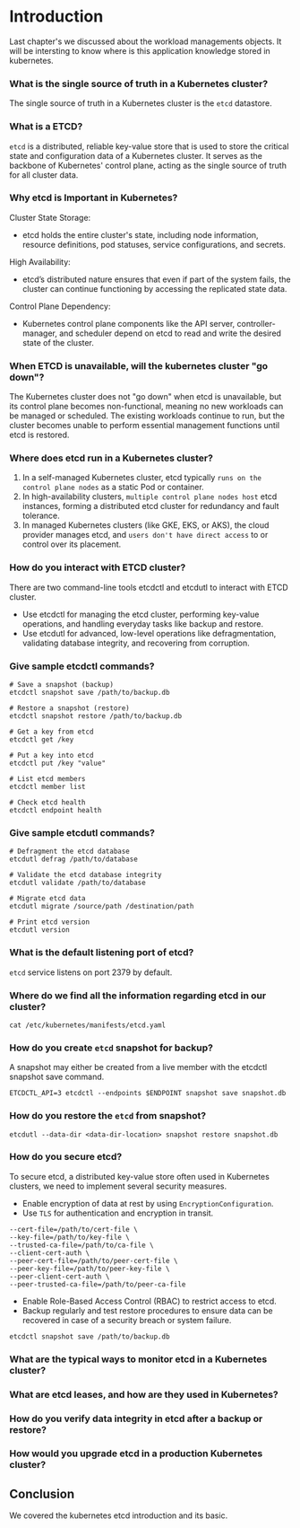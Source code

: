 # Introduction 
Last chapter's we discussed about the workload managements objects. It will be intersting to know where is this application knowledge stored in kubernetes.

### What is the single source of truth in a Kubernetes cluster?
The single source of truth in a Kubernetes cluster is the `etcd` datastore.

### What is a ETCD?
`etcd` is a distributed, reliable key-value store that is used to store the critical state and configuration data of a Kubernetes cluster. It serves as the backbone of Kubernetes' control plane, acting as the single source of truth for all cluster data.

### Why etcd is Important in Kubernetes?
Cluster State Storage: 
* etcd holds the entire cluster's state, including node information, resource definitions, pod statuses, service configurations, and secrets.

High Availability: 
* etcd’s distributed nature ensures that even if part of the system fails, the cluster can continue functioning by accessing the replicated state data.

Control Plane Dependency: 
* Kubernetes control plane components like the API server, controller-manager, and scheduler depend on etcd to read and write the desired state of the cluster.

### When ETCD is unavailable, will the kubernetes cluster "go down"?
The Kubernetes cluster does not "go down" when etcd is unavailable, but its control plane becomes non-functional, meaning no new workloads can be managed or scheduled. The existing workloads continue to run, but the cluster becomes unable to perform essential management functions until etcd is restored.

### Where does etcd run in a Kubernetes cluster?
1. In a self-managed Kubernetes cluster, etcd typically `runs on the control plane nodes` as a static Pod or container.
2. In high-availability clusters, `multiple control plane nodes host` etcd instances, forming a distributed etcd cluster for redundancy and fault tolerance.
3. In managed Kubernetes clusters (like GKE, EKS, or AKS), the cloud provider manages etcd, and `users don't have direct access` to or control over its placement.

### How do you interact with ETCD cluster?
There are two command-line tools etcdctl and etcdutl to interact with ETCD cluster.
* Use etcdctl for managing the etcd cluster, performing key-value operations, and handling everyday tasks like backup and restore.
* Use etcdutl for advanced, low-level operations like defragmentation, validating database integrity, and recovering from corruption.

### Give sample etcdctl commands?
```
# Save a snapshot (backup)
etcdctl snapshot save /path/to/backup.db

# Restore a snapshot (restore)
etcdctl snapshot restore /path/to/backup.db

# Get a key from etcd
etcdctl get /key

# Put a key into etcd
etcdctl put /key "value"

# List etcd members
etcdctl member list

# Check etcd health
etcdctl endpoint health

```
### Give sample etcdutl commands?
```
# Defragment the etcd database
etcdutl defrag /path/to/database

# Validate the etcd database integrity
etcdutl validate /path/to/database

# Migrate etcd data
etcdutl migrate /source/path /destination/path

# Print etcd version
etcdutl version
```

### What is the default listening port of etcd?
`etcd` service listens on port 2379 by default.

### Where do we find all the information regarding etcd in our cluster?
```
cat /etc/kubernetes/manifests/etcd.yaml
```
### How do you create `etcd` snapshot for backup?
A snapshot may either be created from a live member with the etcdctl snapshot save command.
```
ETCDCTL_API=3 etcdctl --endpoints $ENDPOINT snapshot save snapshot.db
```
### How do you restore the `etcd` from snapshot?
```
etcdutl --data-dir <data-dir-location> snapshot restore snapshot.db
```
### How do you secure etcd?
To secure etcd, a distributed key-value store often used in Kubernetes clusters, we need to implement several security measures.

*  Enable encryption of data at rest by using `EncryptionConfiguration`.
*  Use `TLS` for authentication and encryption in transit.
```
--cert-file=/path/to/cert-file \
--key-file=/path/to/key-file \
--trusted-ca-file=/path/to/ca-file \
--client-cert-auth \
--peer-cert-file=/path/to/peer-cert-file \
--peer-key-file=/path/to/peer-key-file \
--peer-client-cert-auth \
--peer-trusted-ca-file=/path/to/peer-ca-file
```
* Enable Role-Based Access Control (RBAC) to restrict access to etcd.
* Backup regularly and test restore procedures to ensure data can be recovered in case of a security breach or system failure.
```
etcdctl snapshot save /path/to/backup.db
```
### What are the typical ways to monitor etcd in a Kubernetes cluster?
### What are etcd leases, and how are they used in Kubernetes?

### How do you verify data integrity in etcd after a backup or restore?
### How would you upgrade etcd in a production Kubernetes cluster?

## Conclusion
We covered the kubernetes etcd introduction and its basic.